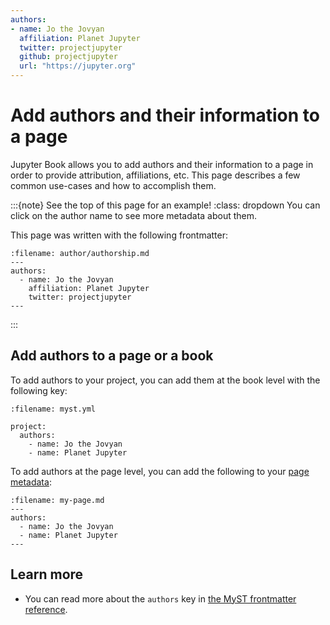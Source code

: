 ```yaml
---
authors:
- name: Jo the Jovyan
  affiliation: Planet Jupyter
  twitter: projectjupyter
  github: projectjupyter
  url: "https://jupyter.org"
---
```


# Add authors and their information to a page

Jupyter Book allows you to add authors and their information to a page in order to provide attribution, affiliations, etc.
This page describes a few common use-cases and how to accomplish them.

:::{note} See the top of this page for an example!
:class: dropdown
You can click on the author name to see more metadata about them.

This page was written with the following frontmatter:

```{code-block} markdown
:filename: author/authorship.md
---
authors:
  - name: Jo the Jovyan
    affiliation: Planet Jupyter
    twitter: projectjupyter
---
```
:::

## Add authors to a page or a book

To add authors to your project, you can add them at the book level with the following key:

```{code-block} yaml
:filename: myst.yml

project:
  authors:
    - name: Jo the Jovyan
    - name: Planet Jupyter
```

To add authors at the page level, you can add the following to your [page metadata](xref:guide/frontmatter):

```{code-block} markdown
:filename: my-page.md
---
authors:
  - name: Jo the Jovyan
  - name: Planet Jupyter
---
```

## Learn more

- You can read more about the `authors` key in [the MyST frontmatter reference](xref:guide/frontmatter).
